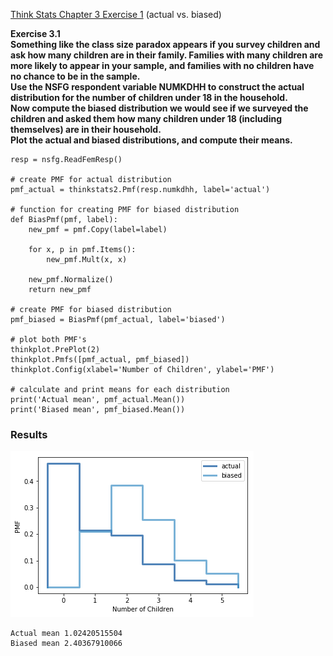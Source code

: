 [Think Stats Chapter 3 Exercise 1](http://greenteapress.com/thinkstats2/html/thinkstats2004.html#toc31) (actual vs. biased)

__Exercise  3.1  
Something  like  the  class  size  paradox  appears  if  you  survey
children and ask how many children are in their family.  Families with many
children are more likely to appear in your sample, and families with no children have no chance to be in the sample.  
Use the NSFG respondent variable NUMKDHH to construct the actual distribution
for the number of children under 18 in the household.  
Now compute the biased
distribution we would see if we surveyed the children and asked them how many
children under 18 (including themselves) are in their household.  
Plot  the  actual  and  biased  distributions,  and  compute  their  means.__

```
resp = nsfg.ReadFemResp()

# create PMF for actual distribution
pmf_actual = thinkstats2.Pmf(resp.numkdhh, label='actual')

# function for creating PMF for biased distribution
def BiasPmf(pmf, label):
    new_pmf = pmf.Copy(label=label)

    for x, p in pmf.Items():
        new_pmf.Mult(x, x)

    new_pmf.Normalize()
    return new_pmf

# create PMF for biased distribution
pmf_biased = BiasPmf(pmf_actual, label='biased')

# plot both PMF's
thinkplot.PrePlot(2)
thinkplot.Pmfs([pmf_actual, pmf_biased])
thinkplot.Config(xlabel='Number of Children', ylabel='PMF')

# calculate and print means for each distribution
print('Actual mean', pmf_actual.Mean())
print('Biased mean', pmf_biased.Mean())
```

### Results

[<img src="statistics/actual_biased.png" title="PMF of function `random`"/>](https://github.com/nlzakh02/dsp.git/statistics/actual_biased.png)

```
Actual mean 1.02420515504
Biased mean 2.40367910066
```
